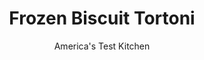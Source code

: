 ---
layout: ../../layouts/MarkdownPostLayout.astro
title: Frozen Biscuit Tortoni
author: America's Test Kitchen
pubDate: 2023-03-15
description: "A delicious, easy-to-make bite of nostalgia."
image_url: https://res.cloudinary.com/hksqkdlah/image/upload/ar_1:1,c_fill,dpr_2.0,f_auto,fl_lossy.progressive.strip_profile,g_faces:auto,q_auto:low,w_344/9879_sfs-biscuittortoni-8
tags: ["Desserts or Baked Goods","Italian","Quick Breads","Looking for a Recipe"]
calories: 3558
protein: 3
carbohydrates: 28
fats: 
fiber: 
ingredients: ["5 large, egg yolks","3/4 cup (5 1/4 ounces), sugar","2 tablespoons, dry sherry","2 cups, heavy cream, chilled","1 tablespoon, vanilla extract","1 1/4 cups plus 2 tablespoons finely ground, amaretti cookies (7 ounces)","12 , maraschino cherries, patted dry with paper towels"]
serves: 12
time: "50 minutes, plus 1 hour chilling and 1 hour freezing"
instructions: ["Line 12-cup muffin tin with paper or foil liners and spray lightly with vegetable oil spray. Bring ½ inch water to simmer in medium saucepan over medium heat. Combine yolks, 5 tablespoons sugar, and sherry in large heatproof bowl. Set bowl over saucepan and whisk constantly until slightly thickened and mixture registers 160 degrees, 8 to 10 minutes. Refrigerate bowl and cool completely, about 1 hour. (Mixture must be cool before whipped cream is folded in.)","Using stand mixer fitted with whisk, whip cream, remaining 7 tablespoons sugar, and vanilla on medium-low speed until foamy, about 1 minute. Increase speed to high and whip until stiff peaks form, 1 to 3 minutes. Fold whipped cream and 1¼ cups amaretti crumbs into cooled egg mixture until fully incorporated.","Divide mixture evenly among muffin cups, mounding tops. Top each with 1 cherry and sprinkle with remaining 2 tablespoons amaretti crumbs. Freeze until slightly firm, about 1 hour, then cover lightly with plastic wrap and freeze until completely firm, at least 5 hours or up to 30 days. Let sit at room temperature for 15 minutes before serving."]
nutrition: ["59 mg Potassium","71 mg Phosphorus","45 mg Calcium","6 mg Magnesium","86 mg Sodium","18 g Fat","6 g Monounsaturated","1 g Polyunsaturated","131 mg Cholesterol","10 g Saturated","14 µg Folic acid","14 µg Folate (food)","19 g Sugars","2 µg Vitamin K","32 g Water","28 g Carbs","39 µg Folate equivalent (total)","3 g Protein","190 µg Vitamin A","296 kcal Energy","12 g Sugars, added","3558 calories"]
notes: "Amaretti are crunchy almond cookies from Italy; look for them in the international section of your supermarket. Use a food processor to grind them finely."
---